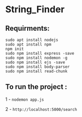 # String_Finder

## Requirments:
``` sudo apt install nodejs ``` <br />
``` sudo apt install npm ``` <br />
``` npm init ``` <br />
``` sudo npm install express -save ``` <br />
``` sudo npm install nodemon -g ``` <br />
``` sudo npm install ejs -save ``` <br />
``` sudo npm install body-parser ``` <br />
``` sudo npm install read-chunk ``` <br />

## To run the project :

1 - ``` nodemon app.js ```

2 - ``` http://localhost:5000/search ``` 

